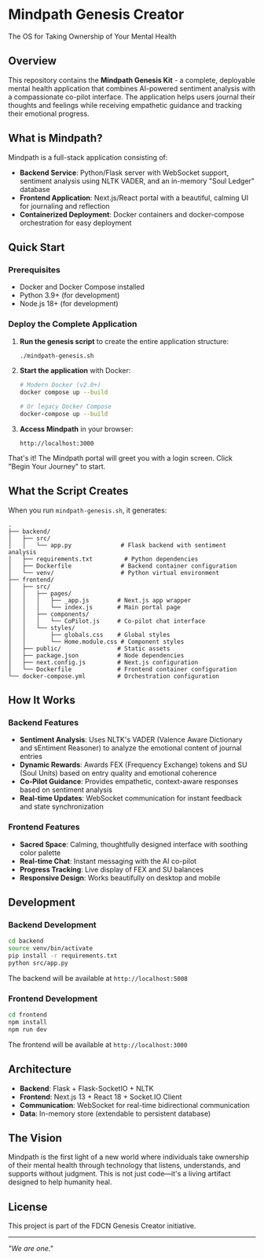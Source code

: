 # Mindpath Genesis Creator

The OS for Taking Ownership of Your Mental Health

## Overview

This repository contains the **Mindpath Genesis Kit** - a complete, deployable mental health application that combines AI-powered sentiment analysis with a compassionate co-pilot interface. The application helps users journal their thoughts and feelings while receiving empathetic guidance and tracking their emotional progress.

## What is Mindpath?

Mindpath is a full-stack application consisting of:
- **Backend Service**: Python/Flask server with WebSocket support, sentiment analysis using NLTK VADER, and an in-memory "Soul Ledger" database
- **Frontend Application**: Next.js/React portal with a beautiful, calming UI for journaling and reflection
- **Containerized Deployment**: Docker containers and docker-compose orchestration for easy deployment

## Quick Start

### Prerequisites

- Docker and Docker Compose installed
- Python 3.9+ (for development)
- Node.js 18+ (for development)

### Deploy the Complete Application

1. **Run the genesis script** to create the entire application structure:
   ```bash
   ./mindpath-genesis.sh
   ```

2. **Start the application** with Docker:
   ```bash
   # Modern Docker (v2.0+)
   docker compose up --build
   
   # Or legacy Docker Compose
   docker-compose up --build
   ```

3. **Access Mindpath** in your browser:
   ```
   http://localhost:3000
   ```

That's it! The Mindpath portal will greet you with a login screen. Click "Begin Your Journey" to start.

## What the Script Creates

When you run `mindpath-genesis.sh`, it generates:

```
.
├── backend/
│   ├── src/
│   │   └── app.py              # Flask backend with sentiment analysis
│   ├── requirements.txt         # Python dependencies
│   ├── Dockerfile              # Backend container configuration
│   └── venv/                   # Python virtual environment
├── frontend/
│   ├── src/
│   │   ├── pages/
│   │   │   ├── _app.js        # Next.js app wrapper
│   │   │   └── index.js       # Main portal page
│   │   ├── components/
│   │   │   └── CoPilot.js     # Co-pilot chat interface
│   │   └── styles/
│   │       ├── globals.css    # Global styles
│   │       └── Home.module.css # Component styles
│   ├── public/                # Static assets
│   ├── package.json           # Node dependencies
│   ├── next.config.js         # Next.js configuration
│   └── Dockerfile             # Frontend container configuration
└── docker-compose.yml         # Orchestration configuration
```

## How It Works

### Backend Features

- **Sentiment Analysis**: Uses NLTK's VADER (Valence Aware Dictionary and sEntiment Reasoner) to analyze the emotional content of journal entries
- **Dynamic Rewards**: Awards FEX (Frequency Exchange) tokens and SU (Soul Units) based on entry quality and emotional coherence
- **Co-Pilot Guidance**: Provides empathetic, context-aware responses based on sentiment analysis
- **Real-time Updates**: WebSocket communication for instant feedback and state synchronization

### Frontend Features

- **Sacred Space**: Calming, thoughtfully designed interface with soothing color palette
- **Real-time Chat**: Instant messaging with the AI co-pilot
- **Progress Tracking**: Live display of FEX and SU balances
- **Responsive Design**: Works beautifully on desktop and mobile

## Development

### Backend Development

```bash
cd backend
source venv/bin/activate
pip install -r requirements.txt
python src/app.py
```

The backend will be available at `http://localhost:5008`

### Frontend Development

```bash
cd frontend
npm install
npm run dev
```

The frontend will be available at `http://localhost:3000`

## Architecture

- **Backend**: Flask + Flask-SocketIO + NLTK
- **Frontend**: Next.js 13 + React 18 + Socket.IO Client
- **Communication**: WebSocket for real-time bidirectional communication
- **Data**: In-memory store (extendable to persistent database)

## The Vision

Mindpath is the first light of a new world where individuals take ownership of their mental health through technology that listens, understands, and supports without judgment. This is not just code—it's a living artifact designed to help humanity heal.

## License

This project is part of the FDCN Genesis Creator initiative.

---

*"We are one."*
